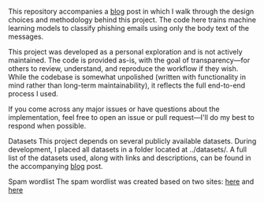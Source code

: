 This repository accompanies a [blog](https://www.blogger.com/u/2/blog/post/edit/1907108883869461564/3936590455618453693) post in which I walk through the design choices and methodology behind this project. The code here trains machine learning models to classify phishing emails using only the body text of the messages.

This project was developed as a personal exploration and is not actively maintained. The code is provided as-is, with the goal of transparency—for others to review, understand, and reproduce the workflow if they wish. While the codebase is somewhat unpolished (written with functionality in mind rather than long-term maintainability), it reflects the full end-to-end process I used.

If you come across any major issues or have questions about the implementation, feel free to open an issue or pull request—I'll do my best to respond when possible.

Datasets
This project depends on several publicly available datasets. During development, I placed all datasets in a folder located at ../datasets/. A full list of the datasets used, along with links and descriptions, can be found in the accompanying [blog](https://www.blogger.com/u/2/blog/post/edit/1907108883869461564/3936590455618453693) post.

Spam wordlist
The spam wordlist was created based on two sites: [here](https://www.activecampaign.com/blog/spam-words) and [here](https://blog.hubspot.com/blog/tabid/6307/bid/30684/The-Ultimate-List-of-Email-SPAM-Trigger-Words.aspx)
